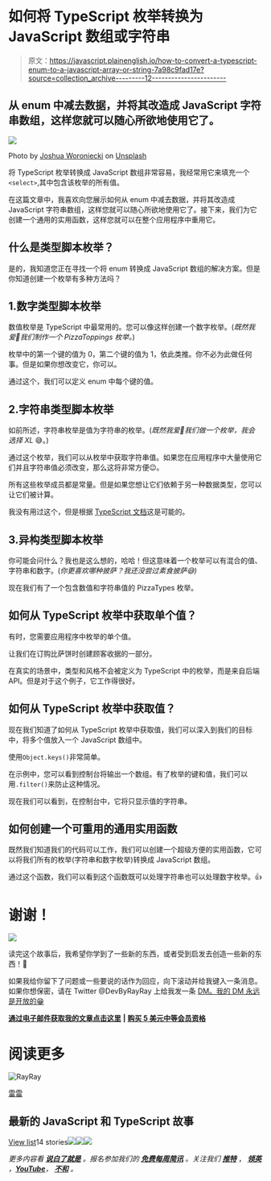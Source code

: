 # 如何将 TypeScript 枚举转换为 JavaScript 数组或字符串

> 原文：<https://javascript.plainenglish.io/how-to-convert-a-typescript-enum-to-a-javascript-array-or-string-7a98c9fad17e?source=collection_archive---------12----------------------->

## 从 enum 中减去数据，并将其改造成 JavaScript 字符串数组，这样您就可以随心所欲地使用它了。

![](img/8eb3c9b3cf25a8b256ca971dbab79e1c.png)

Photo by [Joshua Woroniecki](https://unsplash.com/@joshua_j_woroniecki?utm_source=medium&utm_medium=referral) on [Unsplash](https://unsplash.com?utm_source=medium&utm_medium=referral)

将 TypeScript 枚举转换成 JavaScript 数组非常容易，我经常用它来填充一个`<select>`,其中包含该枚举的所有值。

在这篇文章中，我喜欢向您展示如何从 enum 中减去数据，并将其改造成 JavaScript 字符串数组，这样您就可以随心所欲地使用它了。接下来，我们为它创建一个通用的实用函数，这样您就可以在整个应用程序中重用它。

## 什么是类型脚本枚举？

是的，我知道您正在寻找一个将 enum 转换成 JavaScript 数组的解决方案。但是你知道创建一个枚举有多种方法吗？

## 1.数字类型脚本枚举

数值枚举是 TypeScript 中最常用的。您可以像这样创建一个数字枚举。(*既然我爱🍕我们制作一个 PizzaToppings 枚举。*)

枚举中的第一个键的值为 0，第二个键的值为 1，依此类推。你不必为此做任何事。但是如果你想改变它，你可以。

通过这个，我们可以定义 enum 中每个键的值。

## 2.字符串类型脚本枚举

如前所述，字符串枚举是值为字符串的枚举。(*既然我爱🍕我们做一个枚举，我会选择 XL* 😅。)

通过这个枚举，我们可以从枚举中获取字符串值。如果您在应用程序中大量使用它们并且字符串值必须改变，那么这将非常方便😉。

所有这些枚举成员都是常量。但是如果您想让它们依赖于另一种数据类型，您可以让它们被计算。

我没有用过这个，但是根据 [TypeScript 文档](https://www.typescriptlang.org/docs/handbook/enums.html#computed-and-constant-members)这是可能的。

## 3.异构类型脚本枚举

你可能会问什么？我也是这么想的，哈哈！但这意味着一个枚举可以有混合的值、字符串和数字。(*你更喜欢哪种披萨？我还没尝过素食披萨😅)*

现在我们有了一个包含数值和字符串值的 PizzaTypes 枚举。

## 如何从 TypeScript 枚举中获取单个值？

有时，您需要应用程序中枚举的单个值。

让我们在订购比萨饼时创建顾客收据的一部分。

在真实的场景中，类型和风格不会被定义为 TypeScript 中的枚举，而是来自后端 API。但是对于这个例子，它工作得很好。

## 如何从 TypeScript 枚举中获取值？

现在我们知道了如何从 TypeScript 枚举中获取值，我们可以深入到我们的目标中，将多个值放入一个 JavaScript 数组中。

使用`Object.keys()`非常简单。

在示例中，您可以看到控制台将输出一个数组。有了枚举的键和值，我们可以用`.filter()`来防止这种情况。

现在我们可以看到，在控制台中，它将只显示值的字符串。

## 如何创建一个可重用的通用实用函数

既然我们知道我们的代码可以工作，我们可以创建一个超级方便的实用函数，它可以将我们所有的枚举(字符串和数字枚举)转换成 JavaScript 数组。

通过这个函数，我们可以看到这个函数既可以处理字符串也可以处理数字枚举。👍

# 谢谢！

![](img/34b6d4e88daa5f22c87d2b9b476f66e5.png)

读完这个故事后，我希望你学到了一些新的东西，或者受到启发去创造一些新的东西！🤗

如果我给你留下了问题或一些要说的话作为回应，向下滚动并给我键入一条消息。如果你想保密，请在 Twitter @DevByRayRay 上给我发一条 [DM。我的 DM 永远是开放的😁](https://twitter.com/@devbyrayray)

[**通过电子邮件获取我的文章点击这里**](https://byrayray.medium.com/subscribe) **|** [**购买 5 美元中等会员资格**](https://byrayray.medium.com/membership)

# 阅读更多

![RayRay](img/992af170033696163d6cc0269218aedd.png)

[雷雷](https://byrayray.medium.com/?source=post_page-----7a98c9fad17e--------------------------------)

## 最新的 JavaScript 和 TypeScript 故事

[View list](https://byrayray.medium.com/list/latest-javascript-typescript-stories-0358ad941491?source=post_page-----7a98c9fad17e--------------------------------)14 stories![](img/c93ca03b33796c40dcc47873de2697c2.png)![](img/86f37efa11855f6f0f0f62984c37f696.png)![](img/ddbaa6d0bea676316247e82043d60b63.png)

*更多内容看* [***说白了就是***](https://plainenglish.io/) *。报名参加我们的* [***免费每周简讯***](http://newsletter.plainenglish.io/) *。关注我们* [***推特***](https://twitter.com/inPlainEngHQ) ， [***领英***](https://www.linkedin.com/company/inplainenglish/) *，*[***YouTube***](https://www.youtube.com/channel/UCtipWUghju290NWcn8jhyAw)*，* [***不和***](https://discord.gg/GtDtUAvyhW) *。*